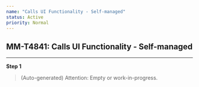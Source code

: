 ```yaml
---
name: "Calls UI Functionality - Self-managed"
status: Active
priority: Normal
---
```


## MM-T4841: Calls UI Functionality - Self-managed

---

**Step 1**

> (Auto-generated) Attention: Empty or work-in-progress.
